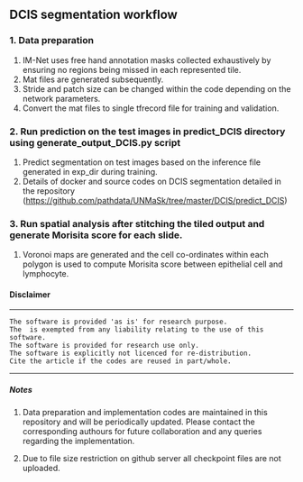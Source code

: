 
##  DCIS segmentation workflow

### 1. Data preparation  

1. IM-Net uses free hand annotation masks collected exhaustively by ensuring no regions being missed in each represented tile.
2. Mat files are generated subsequently. 
3. Stride and patch size can be changed within the code depending on the network parameters.
4. Convert the mat files to single tfrecord file for training and validation.


### 2. Run prediction on the test images in predict_DCIS directory using generate_output_DCIS.py script

1. Predict segmentation on test images based on the inference file generated in exp_dir during training.
2. Details of docker and source codes on DCIS segmentation detailed in the repository (https://github.com/pathdata/UNMaSk/tree/master/DCIS/predict_DCIS)

### 3. Run spatial analysis after stitching the tiled output and generate Morisita score for each slide.

1. Voronoi maps are generated and the cell co-ordinates within each polygon is used to compute Morisita score between epithelial cell and lymphocyte.


#### Disclaimer
--------------------------------------------------------------------------------------------------------------------------

    The software is provided 'as is' for research purpose. 
    The  is exempted from any liability relating to the use of this software.  
    The software is provided for research use only. 
    The software is explicitly not licenced for re-distribution.
    Cite the article if the codes are reused in part/whole.

--------------------------------------------------------------------------------------------------------------------------




##### Notes
1. Data preparation and implementation codes are maintained in this repository and will be periodically updated. Please contact the corresponding authours for future collaboration and any queries regarding the implementation.

2. Due to file size restriction on github server all checkpoint files are not uploaded.
